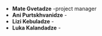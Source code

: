- __Mate Gvetadze__ -project manager
- __Ani Purtskhvanidze__ - 
- __Lizi Kebuladze__ -
- __Luka Kalandadze__ -
